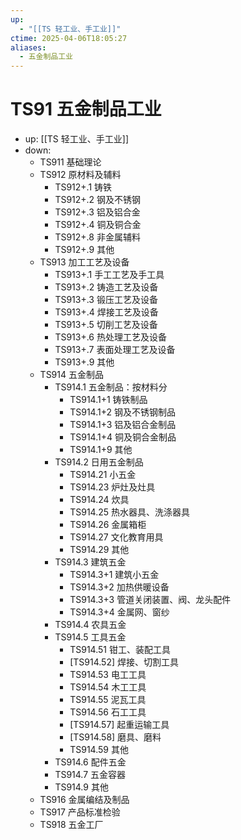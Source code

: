 ```yaml
---
up:
  - "[[TS 轻工业、手工业]]"
ctime: 2025-04-06T18:05:27
aliases:
  - 五金制品工业
---
```


# TS91 五金制品工业

- up: [[TS 轻工业、手工业]]
- down:	
	- TS911 基础理论
	- TS912 原材料及辅料
		- TS912+.1 铸铁
		- TS912+.2 钢及不锈钢
		- TS912+.3 铝及铝合金
		- TS912+.4 铜及铜合金
		- TS912+.8 非金属辅料
		- TS912+.9 其他
	- TS913 加工工艺及设备
		- TS913+.1 手工工艺及手工具
		- TS913+.2 铸造工艺及设备
		- TS913+.3 锻压工艺及设备
		- TS913+.4 焊接工艺及设备
		- TS913+.5 切削工艺及设备
		- TS913+.6 热处理工艺及设备
		- TS913+.7 表面处理工艺及设备
		- TS913+.9 其他
	- TS914 五金制品
		- TS914.1 五金制品：按材料分
			- TS914.1+1 铸铁制品
			- TS914.1+2 钢及不锈钢制品
			- TS914.1+3 铝及铝合金制品
			- TS914.1+4 铜及铜合金制品
			- TS914.1+9 其他
		- TS914.2 日用五金制品
			- TS914.21 小五金
			- TS914.23 炉灶及灶具
			- TS914.24 炊具
			- TS914.25 热水器具、洗涤器具
			- TS914.26 金属箱柜
			- TS914.27 文化教育用具
			- TS914.29 其他
		- TS914.3 建筑五金
			- TS914.3+1 建筑小五金
			- TS914.3+2 加热供暖设备
			- TS914.3+3 管道关闭装置、阀、龙头配件
			- TS914.3+4 金属网、窗纱
		- TS914.4 农具五金
		- TS914.5 工具五金
			- TS914.51 钳工、装配工具
			- [TS914.52] 焊接、切割工具
			- TS914.53 电工工具
			- TS914.54 木工工具
			- TS914.55 泥瓦工具
			- TS914.56 石工工具
			- [TS914.57] 起重运输工具
			- [TS914.58] 磨具、磨料
			- TS914.59 其他
		- TS914.6 配件五金
		- TS914.7 五金容器
		- TS914.9 其他
	- TS916 金属编结及制品
	- TS917 产品标准检验
	- TS918 五金工厂
		
